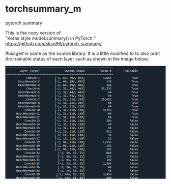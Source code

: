 # torchsummary_m
pytorch summary 

This is the copy version of </br>
"Keras style model.summary() in PyTorch:" 
https://github.com/sksq96/pytorch-summary/

#usage# is same as the source library.
It is a little modified to to also print the trainable status of each layer such as shown in the image below:

![alt text](./IMGg.png?raw=true)
